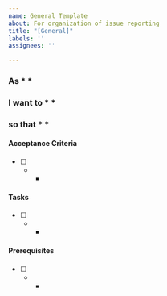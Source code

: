 ```yaml
---
name: General Template
about: For organization of issue reporting
title: "[General]"
labels: ''
assignees: ''

---
```


### As * *
### I want to * *
### so that * *

#### Acceptance Criteria
- [ ] * *

#### Tasks
- [ ] * *

#### Prerequisites
- [ ] * *

